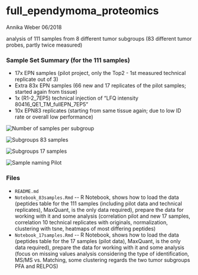 # full_ependymoma_proteomics
Annika Weber 06/2018 

analysis of 111 samples from 8 different tumor subgroups (83 different tumor probes, partly twice measured)

### Sample Set Summary (for the 111 samples)
- 17x EPN samples (pilot project, only the Top2 - 1st measured technical replicate out of 3)
- Extra 83x EPN samples (66 new and 17 replicates of the pilot samples; started again from tissue)
- 1x (R1-2_7EP5) technical injection of “LFQ intensity 80416_QE1_TM_fullEPN_7EP5”
- 10x EPN83 replicates (starting from same tissue again; due to low ID rate or overall low performance) 

![Number of samples per subgroup](C:/Users/Annika/ZMBH/GitHub/full_ependymoma_proteomics/EPNsubgroups.png)

![Subgroups 83 samples](C:/Users/Annika/ZMBH/GitHub/full_ependymoma_proteomics/subtype83samples.png)

![Subgroups 17 samples](C:/Users/Annika/ZMBH/GitHub/full_ependymoma_proteomics/subtype17samples.png)

![Sample naming Pilot](C:/Users/Annika/ZMBH/GitHub/full_ependymoma_proteomics/sample_naming_pilot.jpg)

### Files
- `README.md`
- `Notebook_83samples.Rmd` -- R Notebook, shows how to load the data (peptides table for the 111 samples (including pilot data and technical replicates), MaxQuant, is the only data required), prepare the data for working with it and some analysis (correlation pilot and new 17 samples, correlation 10 technical replicates with originals, normalization, clustering with tsne, heatmaps of most differing peptides)
- `Notebook_17samples.Rmd` -- R Notebook, shows how to load the data (peptides table for the 17 samples (pilot data), MaxQuant, is the only data required), prepare the data for working with it and some analysis (focus on missing values analysis considering the type of identification, MS/MS vs. Matching, some clustering regards the two tumor subgroups PFA and RELPOS)
